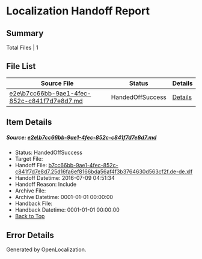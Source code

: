# <a name='report-top'></a> Localization Handoff Report

## Summary
 Total Files | 1

## File List
 Source File | Status | Details 
 ----------- | ------ | ------- 
 [e2e\b7cc66bb-9ae1-4fec-852c-c841f7d7e8d7.md](https://github.com/OpenLocalizationTestOrg/oltest/blob/2bc7a68374d03f41b4b0660154de5737671e13e2/e2e/b7cc66bb-9ae1-4fec-852c-c841f7d7e8d7.md) | HandedOffSuccess | [Details](#44c5aeafa5b27fc4ad1c1208c8e28198f9f46c8c1)

## Item Details
##### <a name='44c5aeafa5b27fc4ad1c1208c8e28198f9f46c8c1'></a> Source: [e2e\b7cc66bb-9ae1-4fec-852c-c841f7d7e8d7.md](https://github.com/OpenLocalizationTestOrg/oltest/blob/2bc7a68374d03f41b4b0660154de5737671e13e2/e2e/b7cc66bb-9ae1-4fec-852c-c841f7d7e8d7.md)
* Status: HandedOffSuccess
* Target File: 
* Handoff File: [b7cc66bb-9ae1-4fec-852c-c841f7d7e8d7.25d16fa6ef8166bda56af4f3b3764630d563cf2f.de-de.xlf](https://github.com/OpenLocalizationTestOrg/olhandoff-e2e/blob/991922ad92f74188f7eac11a5c6c580980150780/ol-handoff/OpenLocalizationTestOrg/oltest-dede-fly/ci/ht/b7cc66bb-9ae1-4fec-852c-c841f7d7e8d7.25d16fa6ef8166bda56af4f3b3764630d563cf2f.de-de.xlf)
* Handoff Datetime: 2016-07-09 04:51:34
* Handoff Reason: Include
* Archive File: 
* Archive Datetime: 0001-01-01 00:00:00
* Handback File: 
* Handback Datetime: 0001-01-01 00:00:00
* [Back to Top](#report-top)


## Error Details

Generated by OpenLocalization.
